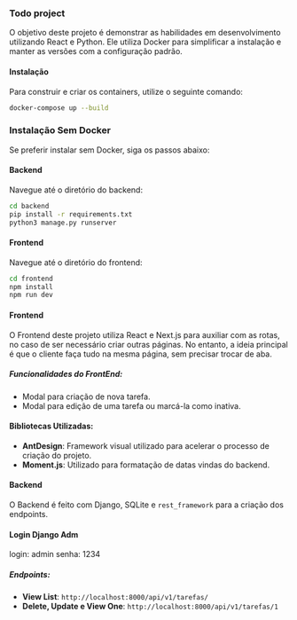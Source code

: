 ### Todo project

O objetivo deste projeto é demonstrar as habilidades em desenvolvimento utilizando React e Python. Ele utiliza Docker para simplificar a instalação e manter as versões com a configuração padrão.

#### Instalação

Para construir e criar os containers, utilize o seguinte comando:

```bash
docker-compose up --build
```

### Instalação Sem Docker

Se preferir instalar sem Docker, siga os passos abaixo:

#### Backend

Navegue até o diretório do backend:

```bash
cd backend
pip install -r requirements.txt
python3 manage.py runserver
```

#### Frontend

Navegue até o diretório do frontend:

```bash
cd frontend
npm install
npm run dev
```

#### Frontend

O Frontend deste projeto utiliza React e Next.js para auxiliar com as rotas, no caso de ser necessário criar outras páginas. No entanto, a ideia principal é que o cliente faça tudo na mesma página, sem precisar trocar de aba.

##### Funcionalidades do FrontEnd:

- Modal para criação de nova tarefa.
- Modal para edição de uma tarefa ou marcá-la como inativa.

#### Bibliotecas Utilizadas:

- **AntDesign**: Framework visual utilizado para acelerar o processo de criação do projeto.
- **Moment.js**: Utilizado para formatação de datas vindas do backend.

#### Backend

O Backend é feito com Django, SQLite e `rest_framework` para a criação dos endpoints.

#### Login Django Adm
login: admin
senha: 1234

##### Endpoints:

- **View List**: `http://localhost:8000/api/v1/tarefas/`
- **Delete, Update e View One**: `http://localhost:8000/api/v1/tarefas/1`
